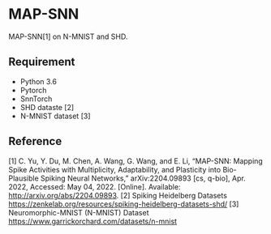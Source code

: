 # MAP-SNN
MAP-SNN[1] on N-MNIST and SHD.

## Requirement
- Python 3.6
- Pytorch 
- SnnTorch
- SHD dataste [2]
- N-MNIST dataset [3]

## Reference
[1] C. Yu, Y. Du, M. Chen, A. Wang, G. Wang, and E. Li, “MAP-SNN: Mapping Spike Activities with Multiplicity, Adaptability, and Plasticity into Bio-Plausible Spiking Neural Networks,” arXiv:2204.09893 [cs, q-bio], Apr. 2022, Accessed: May 04, 2022. [Online]. Available: http://arxiv.org/abs/2204.09893.
[2] Spiking Heidelberg Datasets https://zenkelab.org/resources/spiking-heidelberg-datasets-shd/
[3] Neuromorphic-MNIST (N-MNIST) Dataset https://www.garrickorchard.com/datasets/n-mnist
